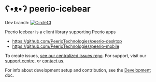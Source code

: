 # ʕ•ᴥ•ʔ peerio-icebear

Dev branch: [![CircleCI](https://circleci.com/gh/PeerioTechnologies/peerio-icebear/tree/dev.svg?style=svg&circle-token=f116e6b2b6a049ae747da0189c4ec33cbb71187c)](https://circleci.com/gh/PeerioTechnologies/peerio-icebear/tree/dev)

Peerio Icebear is a client library supporting Peerio apps
* https://github.com/PeerioTechnologies/peerio-desktop
* https://github.com/PeerioTechnologies/peerio-mobile

To create issues, [see our centralized issues repo](https://github.com/PeerioTechnologies/peerio). For support, visit our [support centre](https://support.peerio.com), or [contact us](https://www.peerio.com/contact-us.html). 

For info about development setup and contribution, see the [Development](./docs/development.md) doc.
